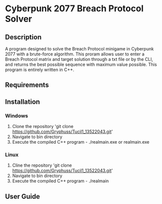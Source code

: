 # Cyberpunk 2077 Breach Protocol Solver

## Description

A program designed to solve the Breach Protocol minigame in Cyberpunk 2077 with a brute-force algorithm. This proram allows user to enter a Breach Protocol matrix and target solution through a txt file or by the CLI, and returns the best possible sequence with maximum value possible. This program is entirely written in C++.

## Requirements

## Installation

### Windows

1. Clone the repository
   'git clone https://github.com/Gryphuss/Tucil1_13522043.git'
2. Navigate to bin directory
3. Execute the compiled C++ program - ./realmain.exe or realmain.exe

### Linux

1. Cline the repository
   'git clone https://github.com/Gryphuss/Tucil1_13522043.git'
2. Navigate to bin directory
3. Execute the compiled C++ program - ./realmain

## User Guide
